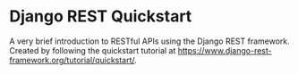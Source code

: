 # Django REST Quickstart
A very brief introduction to RESTful APIs using the Django REST framework.  
Created by following the quickstart tutorial at https://www.django-rest-framework.org/tutorial/quickstart/.